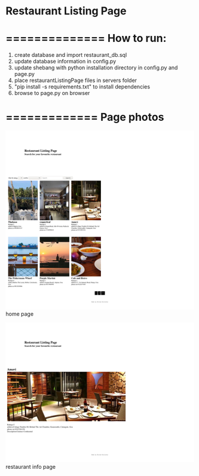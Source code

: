 # Restaurant Listing Page

==============
How to run:
==============
1. create database and import restaurant_db.sql
2. update database information in config.py
3. update shebang with python installation directory in config.py and page.py
4. place restaurantListingPage files in servers folder
5. "pip install -s requirements.txt" to install dependencies
6. browse to page.py on browser


=============
Page photos
=============

![alt home page picture](https://github.com/intelligentchild/restaurantListingPage/blob/master/Screenshot_2019-02-18%20Restaurant%20Listing.jpg)
home page

![alt restaurant info page picture](https://github.com/intelligentchild/restaurantListingPage/blob/master/Screenshot_2019-02-18%20Restaurant%20Listing(1).jpg)
restaurant info page

